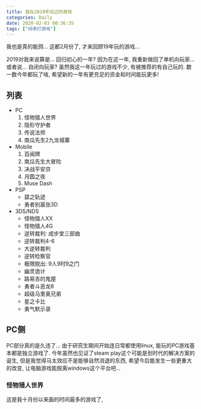 ```yaml
---
title: 我在2019年玩过的游戏
categories: Daily
date: 2020-02-03 00:36:35
tags: ["闲来打游戏"]
---
```


我也是真的能鸽... 这都2月份了, 才来回顾19年玩的游戏...

<!-- 摘要部分 -->
<!-- more -->

2019对我来说算是... 回归初心的一年? 因为在这一年, 我重新做回了单机向玩家... 或者说... 自闭向玩家? 虽然我这一年玩过的游戏不少, 有被推荐的有自己玩的. 数一数今年都玩了啥, 希望新的一年有更充足的资金和时间能玩更多! 

## 列表

- PC
  1. 怪物猎人世界
  2. 隐形守护者
  3. 传说法师
  4. 南瓜先生2九龙城寨 
- Mobile
  1. 百闻牌
  2. 南瓜先生大冒险
  3. 决战平安京
  4. 月圆之夜
  5. Muse Dash
- PSP
  + 碧之轨迹
  + 勇者别嚣张3D
- 3DS/NDS
  + 怪物猎人XX
  + 怪物猎人4G
  + 逆转裁判: 成步堂三部曲
  + 逆转裁判4-6
  + 大逆转裁判
  + 逆转检察官
  + 极限脱出: 9人9时9之门
  + 幽灵诡计
  + 路易吉的鬼屋
  + 勇者斗恶龙8
  + 超级马里奥兄弟
  + 星之卡比
  + 勇气默示录

## PC侧

PC部分真的是久违了... 由于研究生期间开始连日常都使用linux, 能玩的PC游戏基本都是独立游戏了. 今年虽然也见证了steam play这个可能是划时代的解决方案的诞生, 但是我觉得马太效应不是能够自然消退的东西, 希望今后能发生一些更重大的改变, 让电脑游戏能脱离windows这个平台吧...

### 怪物猎人世界

这是我十月份以来画的时间最多的游戏了, 